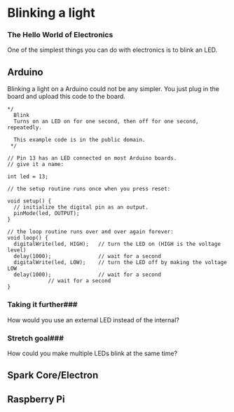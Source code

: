# Blinking a light

### The Hello World of Electronics

One of the simplest things you can do with electronics is to blink an LED. 


## Arduino

Blinking a light on a Arduino could not be any simpler. You just plug in the board and upload this code to the board. 

```
*/
  Blink
  Turns on an LED on for one second, then off for one second, repeatedly.
 
  This example code is in the public domain.
 */
 
// Pin 13 has an LED connected on most Arduino boards.
// give it a name:

int led = 13;

// the setup routine runs once when you press reset:

void setup() {                
  // initialize the digital pin as an output.
  pinMode(led, OUTPUT);
}

// the loop routine runs over and over again forever:
void loop() {
  digitalWrite(led, HIGH);   // turn the LED on (HIGH is the voltage level)
  delay(1000);               // wait for a second
  digitalWrite(led, LOW);    // turn the LED off by making the voltage LOW
  delay(1000);               // wait for a second   
             // wait for a second   
}

```

### Taking it further###

How would you use an external LED instead of the internal?

### Stretch goal###

How could you make multiple LEDs blink at the same time?

## Spark Core/Electron

## Raspberry Pi